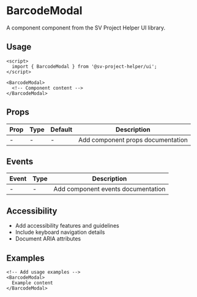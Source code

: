 # BarcodeModal

A component component from the SV Project Helper UI library.

## Usage

```svelte
<script>
  import { BarcodeModal } from '@sv-project-helper/ui';
</script>

<BarcodeModal>
  <!-- Component content -->
</BarcodeModal>
```

## Props

| Prop | Type | Default | Description |
|------|------|---------|-------------|
| - | - | - | Add component props documentation |

## Events

| Event | Type | Description |
|-------|------|-------------|
| - | - | Add component events documentation |

## Accessibility

- Add accessibility features and guidelines
- Include keyboard navigation details
- Document ARIA attributes

## Examples

```svelte
<!-- Add usage examples -->
<BarcodeModal>
  Example content
</BarcodeModal>
```